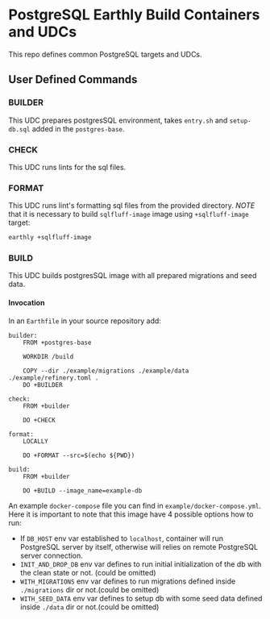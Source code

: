 # PostgreSQL Earthly Build Containers and UDCs

<!-- cspell: words -->

This repo defines common PostgreSQL targets and UDCs.

## User Defined Commands

### BUILDER

This UDC prepares postgresSQL environment,
takes `entry.sh` and `setup-db.sql` added in the `postgres-base`.

### CHECK

This UDC runs lints for the sql files.

### FORMAT

This UDC runs lint's formatting sql files from the provided directory.
*NOTE* that it is necessary to build `sqlfluff-image` image using `+sqlfluff-image` target:

```sh
earthly +sqlfluff-image
```

### BUILD

This UDC builds postgresSQL image with all prepared migrations and seed data.

#### Invocation

In an `Earthfile` in your source repository add:

```Earthfile
builder:
    FROM +postgres-base

    WORKDIR /build

    COPY --dir ./example/migrations ./example/data ./example/refinery.toml .
    DO +BUILDER

check:
    FROM +builder

    DO +CHECK

format:
    LOCALLY

    DO +FORMAT --src=$(echo ${PWD})

build:
    FROM +builder

    DO +BUILD --image_name=example-db
```

An example `docker-compose` file you can find in `example/docker-compose.yml`.
Here it is important to note that this image have 4 possible options how to run:

* If `DB_HOST` env var established to `localhost`, container will run PostgreSQL server by itself,
otherwise will relies on remote PostgreSQL server connection.
* `INIT_AND_DROP_DB` env var defines to run initial initialization of the db with the clean state or not. (could be omitted)
* `WITH_MIGRATIONS` env var defines to run migrations defined inside `./migrations` dir or not.(could be omitted)
* `WITH_SEED_DATA` env var defines to setup db with some seed data defined inside `./data` dir or not.(could be omitted)
